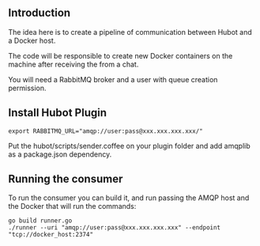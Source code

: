 Introduction
----
The idea here is to create a pipeline of communication between Hubot and a Docker host.

The code will be responsible to create new Docker containers on the machine after receiving the from a chat.

You will need a RabbitMQ broker and a user with queue creation permission.

Install Hubot Plugin
--------------------

```
export RABBITMQ_URL="amqp://user:pass@xxx.xxx.xxx.xxx/"
```

Put the hubot/scripts/sender.coffee on your plugin folder and add amqplib as a package.json dependency.

Running the consumer
--------------------

To run the consumer you can build it, and run passing the AMQP host and the Docker that will run the commands:

```
go build runner.go
./runner --uri "amqp://user:pass@xxx.xxx.xxx.xxx" --endpoint "tcp://docker_host:2374"
```
